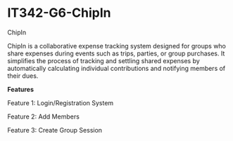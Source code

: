 # IT342-G6-ChipIn

ChipIn

ChipIn is a collaborative expense tracking system designed for groups who share expenses during events such as trips, parties, or group purchases. It simplifies the process of tracking and settling shared expenses by automatically calculating individual contributions and notifying members of their dues.

**Features**

Feature 1: Login/Registration System

Feature 2: Add Members

Feature 3: Create Group Session
